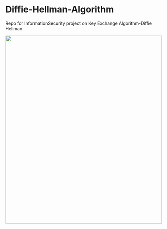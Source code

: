 # Diffie-Hellman-Algorithm
Repo for InformationSecurity project on Key Exchange Algorithm-Diffie Hellman. 


<img  src="https://encrypted-tbn0.gstatic.com/images?q=tbn:ANd9GcRnP48krTDUNBm3tXaDSvQbZr_wRUjlpe0ltA&usqp=CAU" width="500" height="600"> 
